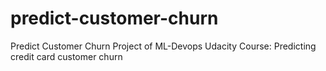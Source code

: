 # predict-customer-churn
Predict Customer Churn Project of ML-Devops  Udacity Course: Predicting credit card customer churn
